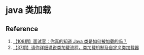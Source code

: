 # java 类加载

## Reference

1. [【108期】面试官：你真的知道 Java 类是如何被加载的吗？](https://zhuanlan.zhihu.com/p/148609368)
2. [【37期】请你详细说说类加载流程，类加载机制及自定义类加载器](https://zhuanlan.zhihu.com/p/108180758)
